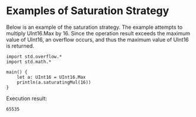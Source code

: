 # Examples of Saturation Strategy

Below is an example of the saturation strategy. The example attempts to multiply UInt16.Max by 16. Since the operation result exceeds the maximum value of UInt16, an overflow occurs, and thus the maximum value of UInt16 is returned.

<!-- verify -->

```cangjie
import std.overflow.*
import std.math.*

main() {
    let a: UInt16 = UInt16.Max
    println(a.saturatingMul(16))
}
```

Execution result:

```text
65535
```
